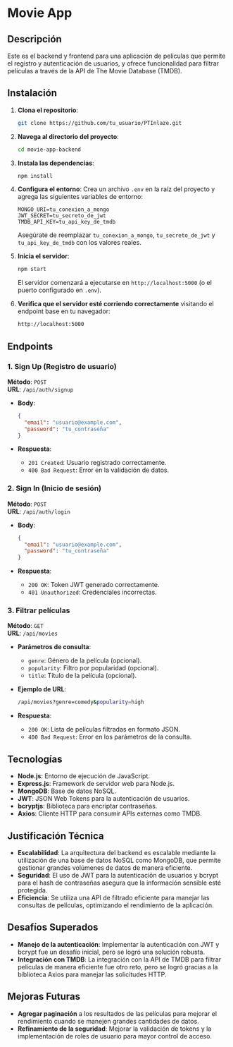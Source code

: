 # Movie App 
## Descripción

Este es el backend y frontend para una aplicación de películas que permite el registro y autenticación de usuarios, y ofrece funcionalidad para filtrar películas a través de la API de The Movie Database (TMDB).

## Instalación

1. **Clona el repositorio**:
   ```bash
   git clone https://github.com/tu_usuario/PTInlaze.git
   ```

2. **Navega al directorio del proyecto**:
   ```bash
   cd movie-app-backend
   ```

3. **Instala las dependencias**:
   ```bash
   npm install
   ```

4. **Configura el entorno**:
   Crea un archivo `.env` en la raíz del proyecto y agrega las siguientes variables de entorno:

   ```env
   MONGO_URI=tu_conexion_a_mongo
   JWT_SECRET=tu_secreto_de_jwt
   TMDB_API_KEY=tu_api_key_de_tmdb
   ```

   Asegúrate de reemplazar `tu_conexion_a_mongo`, `tu_secreto_de_jwt` y `tu_api_key_de_tmdb` con los valores reales.

5. **Inicia el servidor**:
   ```bash
   npm start
   ```

   El servidor comenzará a ejecutarse en `http://localhost:5000` (o el puerto configurado en `.env`).

6. **Verifica que el servidor esté corriendo correctamente** visitando el endpoint base en tu navegador:
   ```bash
   http://localhost:5000
   ```

## Endpoints

### 1. **Sign Up (Registro de usuario)**

**Método**: `POST`  
**URL**: `/api/auth/signup`

- **Body**:
  ```json
  {
    "email": "usuario@example.com",
    "password": "tu_contraseña"
  }
  ```

- **Respuesta**:
  - `201 Created`: Usuario registrado correctamente.
  - `400 Bad Request`: Error en la validación de datos.

### 2. **Sign In (Inicio de sesión)**

**Método**: `POST`  
**URL**: `/api/auth/login`

- **Body**:
  ```json
  {
    "email": "usuario@example.com",
    "password": "tu_contraseña"
  }
  ```

- **Respuesta**:
  - `200 OK`: Token JWT generado correctamente.
  - `401 Unauthorized`: Credenciales incorrectas.

### 3. **Filtrar películas**

**Método**: `GET`  
**URL**: `/api/movies`

- **Parámetros de consulta**:
  - `genre`: Género de la película (opcional).
  - `popularity`: Filtro por popularidad (opcional).
  - `title`: Título de la película (opcional).

- **Ejemplo de URL**:
  ```bash
  /api/movies?genre=comedy&popularity=high
  ```

- **Respuesta**:
  - `200 OK`: Lista de películas filtradas en formato JSON.
  - `400 Bad Request`: Error en los parámetros de la consulta.

## Tecnologías

- **Node.js**: Entorno de ejecución de JavaScript.
- **Express.js**: Framework de servidor web para Node.js.
- **MongoDB**: Base de datos NoSQL.
- **JWT**: JSON Web Tokens para la autenticación de usuarios.
- **bcryptjs**: Biblioteca para encriptar contraseñas.
- **Axios**: Cliente HTTP para consumir APIs externas como TMDB.

## Justificación Técnica

- **Escalabilidad**: La arquitectura del backend es escalable mediante la utilización de una base de datos NoSQL como MongoDB, que permite gestionar grandes volúmenes de datos de manera eficiente.
- **Seguridad**: El uso de JWT para la autenticación de usuarios y bcrypt para el hash de contraseñas asegura que la información sensible esté protegida.
- **Eficiencia**: Se utiliza una API de filtrado eficiente para manejar las consultas de películas, optimizando el rendimiento de la aplicación.

## Desafíos Superados

- **Manejo de la autenticación**: Implementar la autenticación con JWT y bcrypt fue un desafío inicial, pero se logró una solución robusta.
- **Integración con TMDB**: La integración con la API de TMDB para filtrar películas de manera eficiente fue otro reto, pero se logró gracias a la biblioteca Axios para manejar las solicitudes HTTP.

## Mejoras Futuras

- **Agregar paginación** a los resultados de las películas para mejorar el rendimiento cuando se manejen grandes cantidades de datos.
- **Refinamiento de la seguridad**: Mejorar la validación de tokens y la implementación de roles de usuario para mayor control de acceso.
